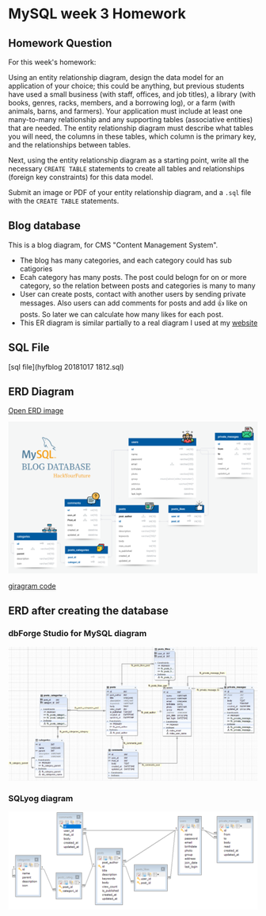 # MySQL week 3 Homework

## Homework Question

For this week's homework:

Using an entity relationship diagram, design the data model for an application of your choice; this could be anything, but previous students have used a small business (with staff, offices, and job titles), a library (with books, genres, racks, members, and a borrowing log), or a farm (with animals, barns, and farmers). Your application must include at least one many-to-many relationship and any supporting tables (associative entities) that are needed. The entity relationship diagram must describe what tables you will need, the columns in these tables, which column is the primary key, and the relationships between tables.

Next, using the entity relationship diagram as a starting point, write all the necessary `CREATE TABLE` statements to create all tables and relationships (foreign key constraints) for this data model.

Submit an image or PDF of your entity relationship diagram, and a `.sql` file with the `CREATE TABLE` statements.

## Blog database
This is a blog diagram, for CMS "Content Management System".
* The blog has many categories, and each category could has sub catigories
* Ecah category has many posts. The post could belogn for on or more category, so the relation between posts and categories is many to many
* User can create posts, contact with another users by sending private messages. Also users can add comments for posts and add 👍 like on posts. So later we can calculate how many likes for each post.
* This ER diagram is similar partially to a real diagram I used at my [website](https://tahasoft.com)

## SQL File

[sql file](hyfblog 20181017 1812.sql)

## ERD Diagram

[Open ERD image](https://zuhairtaha.github.io/tasks-mysql-nodejs-app/MySQL_3_Homework/UML.png)

![img1](UML.png)

[giragram code](https://app.quickdatabasediagrams.com/#/schema/zRyxL2m0MUmc0rZOxyP-sg)

## ERD after creating the database

### dbForge Studio for MySQL diagram

![img2](UML2.png)

### SQLyog diagram

![img3](UML3.png)
